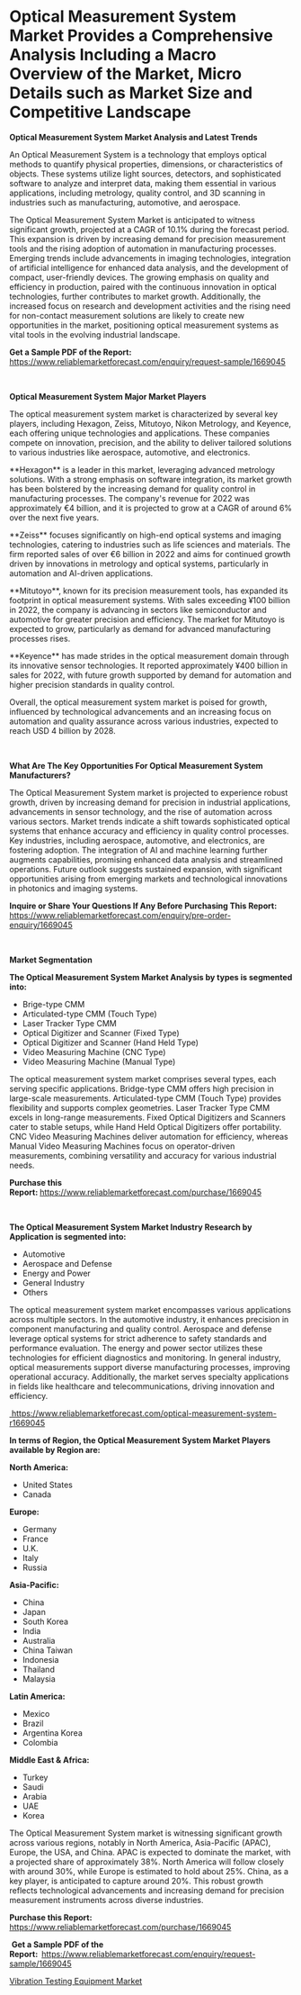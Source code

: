 <p><h1>Optical Measurement System Market Provides a Comprehensive Analysis Including a Macro Overview of the Market, Micro Details such as Market Size and Competitive Landscape</h1></p><p><strong>Optical Measurement System Market Analysis and Latest Trends</strong></p>
<p><p>An Optical Measurement System is a technology that employs optical methods to quantify physical properties, dimensions, or characteristics of objects. These systems utilize light sources, detectors, and sophisticated software to analyze and interpret data, making them essential in various applications, including metrology, quality control, and 3D scanning in industries such as manufacturing, automotive, and aerospace.</p><p>The Optical Measurement System Market is anticipated to witness significant growth, projected at a CAGR of 10.1% during the forecast period. This expansion is driven by increasing demand for precision measurement tools and the rising adoption of automation in manufacturing processes. Emerging trends include advancements in imaging technologies, integration of artificial intelligence for enhanced data analysis, and the development of compact, user-friendly devices. The growing emphasis on quality and efficiency in production, paired with the continuous innovation in optical technologies, further contributes to market growth. Additionally, the increased focus on research and development activities and the rising need for non-contact measurement solutions are likely to create new opportunities in the market, positioning optical measurement systems as vital tools in the evolving industrial landscape.</p></p>
<p><strong>Get a Sample PDF of the Report:&nbsp;</strong> <a href="https://www.reliablemarketforecast.com/enquiry/request-sample/1669045?utm_campaign=2015&utm_medium=2&utm_source=Github&utm_content=ia&utm_term=17022025&utm_id=optical-measurement-system">https://www.reliablemarketforecast.com/enquiry/request-sample/1669045</a></p>
<p>&nbsp;</p>
<p><strong>Optical Measurement System Major Market Players</strong></p>
<p><p>The optical measurement system market is characterized by several key players, including Hexagon, Zeiss, Mitutoyo, Nikon Metrology, and Keyence, each offering unique technologies and applications. These companies compete on innovation, precision, and the ability to deliver tailored solutions to various industries like aerospace, automotive, and electronics.</p><p>**Hexagon** is a leader in this market, leveraging advanced metrology solutions. With a strong emphasis on software integration, its market growth has been bolstered by the increasing demand for quality control in manufacturing processes. The company's revenue for 2022 was approximately €4 billion, and it is projected to grow at a CAGR of around 6% over the next five years.</p><p>**Zeiss** focuses significantly on high-end optical systems and imaging technologies, catering to industries such as life sciences and materials. The firm reported sales of over €6 billion in 2022 and aims for continued growth driven by innovations in metrology and optical systems, particularly in automation and AI-driven applications.</p><p>**Mitutoyo**, known for its precision measurement tools, has expanded its footprint in optical measurement systems. With sales exceeding ¥100 billion in 2022, the company is advancing in sectors like semiconductor and automotive for greater precision and efficiency. The market for Mitutoyo is expected to grow, particularly as demand for advanced manufacturing processes rises.</p><p>**Keyence** has made strides in the optical measurement domain through its innovative sensor technologies. It reported approximately ¥400 billion in sales for 2022, with future growth supported by demand for automation and higher precision standards in quality control.</p><p>Overall, the optical measurement system market is poised for growth, influenced by technological advancements and an increasing focus on automation and quality assurance across various industries, expected to reach USD 4 billion by 2028.</p></p>
<p>&nbsp;</p>
<p><strong>What Are The Key Opportunities For Optical Measurement System Manufacturers?</strong></p>
<p><p>The Optical Measurement System market is projected to experience robust growth, driven by increasing demand for precision in industrial applications, advancements in sensor technology, and the rise of automation across various sectors. Market trends indicate a shift towards sophisticated optical systems that enhance accuracy and efficiency in quality control processes. Key industries, including aerospace, automotive, and electronics, are fostering adoption. The integration of AI and machine learning further augments capabilities, promising enhanced data analysis and streamlined operations. Future outlook suggests sustained expansion, with significant opportunities arising from emerging markets and technological innovations in photonics and imaging systems.</p></p>
<p><strong>Inquire or Share Your Questions If Any Before Purchasing This Report:</strong> <a href="https://www.reliablemarketforecast.com/enquiry/pre-order-enquiry/1669045?utm_campaign=2015&utm_medium=2&utm_source=Github&utm_content=ia&utm_term=17022025&utm_id=optical-measurement-system">https://www.reliablemarketforecast.com/enquiry/pre-order-enquiry/1669045</a></p>
<p>&nbsp;</p>
<p><strong>Market Segmentation</strong></p>
<p><strong>The Optical Measurement System Market Analysis by types is segmented into:</strong></p>
<p><ul><li>Brige-type CMM</li><li>Articulated-type CMM (Touch Type)</li><li>Laser Tracker Type CMM</li><li>Optical Digitizer and Scanner (Fixed Type)</li><li>Optical Digitizer and Scanner (Hand Held Type)</li><li>Video Measuring Machine (CNC Type)</li><li>Video Measuring Machine (Manual Type)</li></ul></p>
<p><p>The optical measurement system market comprises several types, each serving specific applications. Bridge-type CMM offers high precision in large-scale measurements. Articulated-type CMM (Touch Type) provides flexibility and supports complex geometries. Laser Tracker Type CMM excels in long-range measurements. Fixed Optical Digitizers and Scanners cater to stable setups, while Hand Held Optical Digitizers offer portability. CNC Video Measuring Machines deliver automation for efficiency, whereas Manual Video Measuring Machines focus on operator-driven measurements, combining versatility and accuracy for various industrial needs.</p></p>
<p><strong>Purchase this Report:&nbsp;</strong><a href="https://www.reliablemarketforecast.com/purchase/1669045?utm_campaign=2015&utm_medium=2&utm_source=Github&utm_content=ia&utm_term=17022025&utm_id=optical-measurement-system">https://www.reliablemarketforecast.com/purchase/1669045</a></p>
<p>&nbsp;</p>
<p><strong>The Optical Measurement System Market Industry Research by Application is segmented into:</strong></p>
<p><ul><li>Automotive</li><li>Aerospace and Defense</li><li>Energy and Power</li><li>General Industry</li><li>Others</li></ul></p>
<p><p>The optical measurement system market encompasses various applications across multiple sectors. In the automotive industry, it enhances precision in component manufacturing and quality control. Aerospace and defense leverage optical systems for strict adherence to safety standards and performance evaluation. The energy and power sector utilizes these technologies for efficient diagnostics and monitoring. In general industry, optical measurements support diverse manufacturing processes, improving operational accuracy. Additionally, the market serves specialty applications in fields like healthcare and telecommunications, driving innovation and efficiency.</p></p>
<p><a href="https://www.reliablemarketforecast.com/optical-measurement-system-r1669045?utm_campaign=2015&utm_medium=2&utm_source=Github&utm_content=ia&utm_term=17022025&utm_id=optical-measurement-system">&nbsp;https://www.reliablemarketforecast.com/optical-measurement-system-r1669045</a></p>
<p><strong>In terms of Region, the Optical Measurement System Market Players available by Region are:</strong></p>
<p>
    <p> <strong> North America: </strong>
        <ul>
            <li>United States</li>
            <li>Canada</li>
        </ul>
        </p> 
    <p> <strong> Europe: </strong>
        <ul>
            <li>Germany</li>
            <li>France</li>
            <li>U.K.</li>
            <li>Italy</li>
            <li>Russia</li>
        </ul>
        </p> 
    <p> <strong> Asia-Pacific: </strong>
        <ul>
            <li>China</li>
            <li>Japan</li>
            <li>South Korea</li>
            <li>India</li>
            <li>Australia</li>
            <li>China Taiwan</li>
            <li>Indonesia</li>
            <li>Thailand</li>
            <li>Malaysia</li>
        </ul>
        </p> 
    <p> <strong> Latin America: </strong>
        <ul>
            <li>Mexico</li>
            <li>Brazil</li>
            <li>Argentina Korea</li>
            <li>Colombia</li>
        </ul>
        </p> 
    <p> <strong> Middle East & Africa: </strong>
        <ul>
            <li>Turkey</li>
            <li>Saudi</li>
            <li>Arabia</li>
            <li>UAE</li>
            <li>Korea</li>
        </ul>
    </p>
    </p>
<p><p>The Optical Measurement System market is witnessing significant growth across various regions, notably in North America, Asia-Pacific (APAC), Europe, the USA, and China. APAC is expected to dominate the market, with a projected share of approximately 38%. North America will follow closely with around 30%, while Europe is estimated to hold about 25%. China, as a key player, is anticipated to capture around 20%. This robust growth reflects technological advancements and increasing demand for precision measurement instruments across diverse industries.</p></p>
<p><strong>Purchase this Report: </strong><a href="https://www.reliablemarketforecast.com/purchase/1669045?utm_campaign=2015&utm_medium=2&utm_source=Github&utm_content=ia&utm_term=17022025&utm_id=optical-measurement-system">https://www.reliablemarketforecast.com/purchase/1669045</a></p>
<p>&nbsp;<strong>Get a Sample PDF of the Report:&nbsp;&nbsp;</strong><a href="https://www.reliablemarketforecast.com/enquiry/request-sample/1669045?utm_campaign=2015&utm_medium=2&utm_source=Github&utm_content=ia&utm_term=17022025&utm_id=optical-measurement-system">https://www.reliablemarketforecast.com/enquiry/request-sample/1669045</a></p>
<p><strong></strong></p>
<p><p><a href="https://github.com/santosh758595/Market-Research-Report-List-7/blob/main/vibration-testing-equipment-market.md?utm_campaign=2015&utm_medium=2&utm_source=Github&utm_content=ia&utm_term=17022025&utm_id=optical-measurement-system">Vibration Testing Equipment Market</a></p></p>